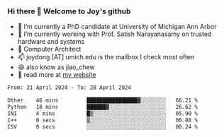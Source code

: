 ### Hi there 👋 Welcome to Joy's github

- 🔭 I’m currently a PhD candidate at University of Michigan Ann Arbor
- 🌱 I’m currently working with Prof. Satish Narayanasamy on trusted hardware and systems
- 👯 Computer Architect
- 📫 joydong [AT] umich.edu is the mailbox I check most often
- 😄 also know as jiao_chew
- 💬 read more at [my website](https://joydddd.github.io/)
<!--START_SECTION:waka-->

```txt
From: 21 April 2024 - To: 28 April 2024

Other    46 mins         ████████████████▓░░░░░░░░   66.21 %
Python   18 mins         ██████▓░░░░░░░░░░░░░░░░░░   26.62 %
INI      4 mins          █▒░░░░░░░░░░░░░░░░░░░░░░░   05.90 %
C++      0 secs          ▒░░░░░░░░░░░░░░░░░░░░░░░░   00.88 %
CSV      0 secs          ░░░░░░░░░░░░░░░░░░░░░░░░░   00.24 %
```

<!--END_SECTION:waka-->
